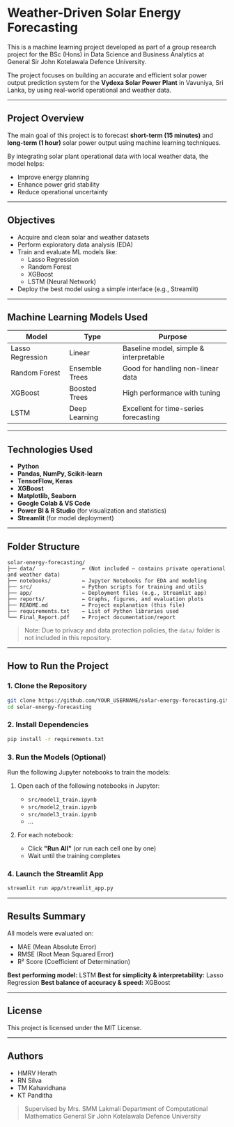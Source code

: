 # Weather-Driven Solar Energy Forecasting

This is a machine learning project developed as part of a group research project for the BSc (Hons) in Data Science and Business Analytics at General Sir John Kotelawala Defence University.

The project focuses on building an accurate and efficient solar power output prediction system for the **Vydexa Solar Power Plant** in Vavuniya, Sri Lanka, by using real-world operational and weather data.

---

## Project Overview

The main goal of this project is to forecast **short-term (15 minutes)** and **long-term (1 hour)** solar power output using machine learning techniques.

By integrating solar plant operational data with local weather data, the model helps:
- Improve energy planning
- Enhance power grid stability
- Reduce operational uncertainty

---

## Objectives

- Acquire and clean solar and weather datasets
- Perform exploratory data analysis (EDA)
- Train and evaluate ML models like:
  - Lasso Regression
  - Random Forest
  - XGBoost
  - LSTM (Neural Network)
- Deploy the best model using a simple interface (e.g., Streamlit)

---

## Machine Learning Models Used

| Model              | Type           | Purpose                             |
|-------------------|----------------|-------------------------------------|
| Lasso Regression  | Linear         | Baseline model, simple & interpretable |
| Random Forest      | Ensemble Trees | Good for handling non-linear data   |
| XGBoost            | Boosted Trees  | High performance with tuning        |
| LSTM               | Deep Learning  | Excellent for time-series forecasting|

---

## Technologies Used

- **Python**
- **Pandas, NumPy, Scikit-learn**
- **TensorFlow, Keras**
- **XGBoost**
- **Matplotlib, Seaborn**
- **Google Colab & VS Code**
- **Power BI & R Studio** (for visualization and statistics)
- **Streamlit** (for model deployment)

---

## Folder Structure

```text
solar-energy-forecasting/
├── data/               ← (Not included – contains private operational and weather data)
├── notebooks/          ← Jupyter Notebooks for EDA and modeling
├── src/                ← Python scripts for training and utils
├── app/                ← Deployment files (e.g., Streamlit app)
├── reports/            ← Graphs, figures, and evaluation plots
├── README.md           ← Project explanation (this file)
├── requirements.txt    ← List of Python libraries used
└── Final_Report.pdf    ← Project documentation/report
````

> Note: Due to privacy and data protection policies, the `data/` folder is not included in this repository.

---

## How to Run the Project

### 1. Clone the Repository

```bash
git clone https://github.com/YOUR_USERNAME/solar-energy-forecasting.git
cd solar-energy-forecasting
```

### 2. Install Dependencies

```bash
pip install -r requirements.txt
```

### 3. Run the Models (Optional)

Run the following Jupyter notebooks to train the models:

1. Open each of the following notebooks in Jupyter:

   - `src/model1_train.ipynb`
   - `src/model2_train.ipynb`
   - `src/model3_train.ipynb`
   - ...

2. For each notebook:
   - Click **"Run All"** (or run each cell one by one)
   - Wait until the training completes

### 4. Launch the Streamlit App

```bash
streamlit run app/streamlit_app.py
```

---

## Results Summary

All models were evaluated on:

* MAE (Mean Absolute Error)
* RMSE (Root Mean Squared Error)
* R² Score (Coefficient of Determination)

**Best performing model:** LSTM
**Best for simplicity & interpretability:** Lasso Regression
**Best balance of accuracy & speed:** XGBoost

---

## License

This project is licensed under the MIT License.

---

## Authors

* HMRV Herath 
* RN Silva 
* TM Kahavidhana 
* KT Panditha 

> Supervised by Mrs. SMM Lakmali
> Department of Computational Mathematics
> General Sir John Kotelawala Defence University




